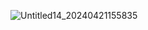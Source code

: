 

<!--
im awkward sorry please talk to me if you have the same interests
-->
![Untitled14_20240421155835](https://github.com/weezerfan3/weezerfan3/assets/105179999/0083605b-51bf-4a1d-82c3-67bc7a80ee24)
